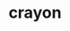 ---
layout: objects
title: crayon
emoji: crayon
permalink: 🖍.html
image: assets/img/3moji/crayon.png
---